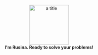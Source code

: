 <p align="center">
  <img src="https://github.com/images/mona-whisper.gif" alt="a title" width="128" height="128"><br>
  <strong>I'm Rusina. Ready to solve your problems!</strong>
</p>
